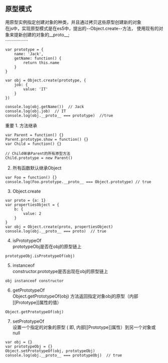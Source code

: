 ## 原型模式
用原型实例指定创建对象的种类，并且通过拷贝这些原型创建新的对象<br>
在js中，实现原型模式是在es5中，提出的--Object.create--方法，
使用现有的对象来提新创建的对象的__proto__;<br>
··················
``` 
var prototype = {
    name: 'Jack',
    getName: function() {
        return this.name
    }
}

var obj = Object.create(prototype, {
    job: {
        value: 'IT'
    }
})

console.log(obj.getName())  // Jack
console.log(obj.job)  // IT
console.log(obj.__proto__ === prototype)  //true
```
重要 1. 方法继承
``` 
var Parent = function() {}
Parent.prototype.show = function() {}
var Child = function() {}

// Child继承Parent的所有原型方法
Child.prototype = new Parent()
```
2. 所有函数默认继承Object
``` 
var Foo = function() {}
console.log(Foo.prototype.__proto__ === Object.prototype) // true
```
3. Object.create
``` 
var proto = {a: 1}
var propertiesObject = {
    b: {
        value: 2
    }
}
var obj = Object.create(proto, propertiesObject)
console.log(obj.__proto__ === proto)  // true
```
4. isPrototypeOf <br>
prototypeObj是否在obj的原型链上
``` 
prototypeObj.isPrototypeOf(obj)
```
5. instanceof<br>
constructor.prototype是否出现在obj的原型链上
``` 
obj instanceof constructor
```
6. getPrototypeOf<br>
Object.getPrototypeOf(obj) 方法返回指定对象obj的原型（内部[[Prototype]]属性的值）
``` 
Object.getPrototypeOf(obj)
```
7. setPrototypeOf<br>
设置一个指定的对象的原型 ( 即, 内部[[Prototype]]属性）到另一个对象或 null
``` 
var obj = {}
var prototypeObj = {}
Object.setPrototypeOf(obj, prototypeObj)
console.log(obj.__proto__ === prototypeObj)  // true
```



